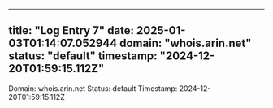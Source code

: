 
---
title: "Log Entry 7"
date: 2025-01-03T01:14:07.052944
domain: "whois.arin.net"
status: "default"
timestamp: "2024-12-20T01:59:15.112Z"
---

Domain: whois.arin.net
Status: default
Timestamp: 2024-12-20T01:59:15.112Z
